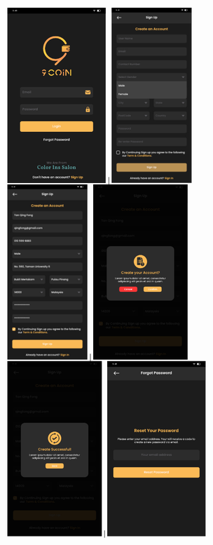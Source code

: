 
<img src="layout/1.%20login.jpg" height="400"> | <img src="layout/2.%20sign-up-1.jpg" height="400">
<img src="layout/2.%20sign-up-2.jpg" height="400"> | <img src="layout/2.%20sign-up-3.jpg" height="400">
<img src="layout/2.%20sign-up-4.jpg" height="400"> | <img src="layout/3.%20forgot-password-1.jpg" height="400">
